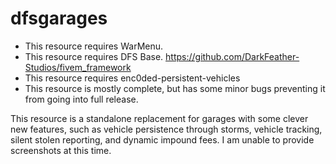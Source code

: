 # dfsgarages

- This resource requires WarMenu.
- This resource requires DFS Base. https://github.com/DarkFeather-Studios/fivem_framework
- This resource requires enc0ded-persistent-vehicles
- This resource is mostly complete, but has some minor bugs preventing it from going into full release.

This resource is a standalone replacement for garages with some clever new features, such as vehicle persistence through storms, vehicle tracking, silent stolen reporting, and dynamic impound fees. I am unable to provide screenshots at this time.
